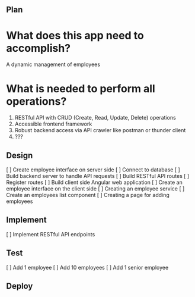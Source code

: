 ## Plan
# What does this app need to accomplish?
A dynamic management of employees

# What is needed to perform all operations?
1. RESTful API with CRUD (Create, Read, Update, Delete) operations
2. Accessible frontend framework
3. Robust backend access via API crawler like postman or thunder client
4. ???

## Design
[ ] Create employee interface on server side
[ ] Connect to database
[ ] Build backend server to handle API requests
[ ] Build RESTful API routes
[ ] Register routes
[ ] Build client side Angular web application
[ ] Create an employee interface on the client side
[ ] Creating an employee service
[ ] Create an employees list component
[ ] Creating a page for adding employees


## Implement
[ ] Implement RESTful API endpoints

## Test
[ ] Add 1 employee
[ ] Add 10 employees
[ ] Add 1 senior employee

## Deploy

